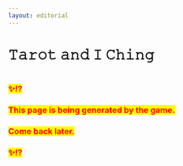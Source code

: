 ```yaml
---
layout: editorial
---
```


# 𝚃𝚊𝚛𝚘𝚝 𝚊𝚗𝚍 𝙸 𝙲𝚑𝚒𝚗𝚐

<figure><img src="../../../../../.gitbook/assets/pexels-btgl-♡-19640328.jpg" alt=""><figcaption></figcaption></figure>

### <mark style="color:red;">✨⁉️</mark>&#x20;

### <mark style="color:red;">This page is being generated by the game.</mark>&#x20;

### <mark style="color:red;">Come back later.</mark>

### <mark style="color:red;">✨⁉️</mark>
